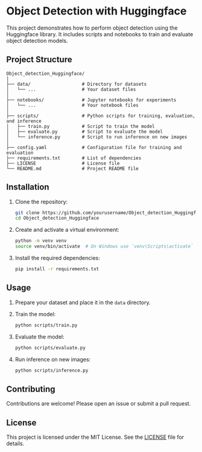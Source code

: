 # Object Detection with Huggingface

This project demonstrates how to perform object detection using the Huggingface library. It includes scripts and notebooks to train and evaluate object detection models.

## Project Structure

```
Object_detection_Huggingface/
│
├── data/                   # Directory for datasets
│   └── ...                 # Your dataset files
│
├── notebooks/              # Jupyter notebooks for experiments
│   └── ...                 # Your notebook files
│
├── scripts/                # Python scripts for training, evaluation, and inference
│   ├── train.py            # Script to train the model
│   ├── evaluate.py         # Script to evaluate the model
│   └── inference.py        # Script to run inference on new images
│
├── config.yaml             # Configuration file for training and evaluation
├── requirements.txt        # List of dependencies
├── LICENSE                 # License file
└── README.md               # Project README file
```

## Installation

1. Clone the repository:
    ```bash
    git clone https://github.com/yourusername/Object_detection_Huggingface.git
    cd Object_detection_Huggingface
    ```

2. Create and activate a virtual environment:
    ```bash
    python -m venv venv
    source venv/bin/activate  # On Windows use `venv\Scripts\activate`
    ```

3. Install the required dependencies:
    ```bash
    pip install -r requirements.txt
    ```

## Usage

1. Prepare your dataset and place it in the `data` directory.

2. Train the model:
    ```bash
    python scripts/train.py 
    ```

3. Evaluate the model:
    ```bash
    python scripts/evaluate.py 
    ```

4. Run inference on new images:
    ```bash
    python scripts/inference.py 
    ```

## Contributing

Contributions are welcome! Please open an issue or submit a pull request.

## License

This project is licensed under the MIT License. See the [LICENSE](LICENSE) file for details.
